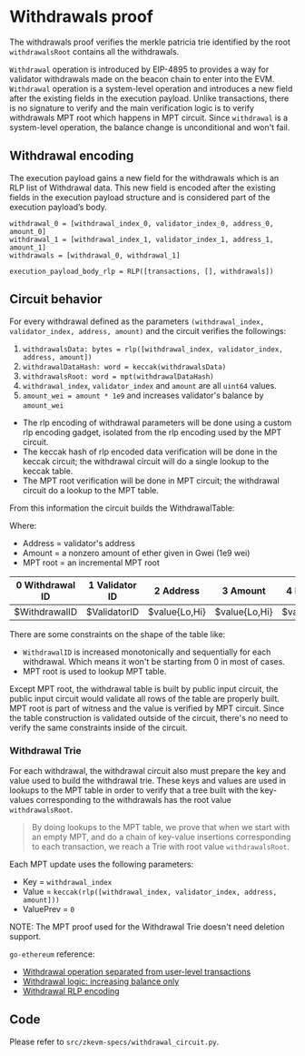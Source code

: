 # Withdrawals proof

The withdrawals proof verifies the merkle patricia trie identified by the root `withdrawalsRoot` contains all the withdrawals.

`Withdrawal` operation is introduced by EIP-4895 to provides a way for validator withdrawals made on the beacon chain to enter into the EVM. `Withdrawal` operation is a system-level operation and introduces a new field after the existing fields in the execution payload. Unlike transactions, there is no signature to verify and the main verification logic is to verify withdrawals MPT root which happens in MPT circuit. Since `withdrawal` is a system-level operation, the balance change is unconditional and won't fail.

## Withdrawal encoding

The execution payload gains a new field for the withdrawals which is an RLP list of Withdrawal data. This new field is encoded after the existing fields in the execution payload structure and is considered part of the execution payload’s body.

```
withdrawal_0 = [withdrawal_index_0, validator_index_0, address_0, amount_0]
withdrawal_1 = [withdrawal_index_1, validator_index_1, address_1, amount_1]
withdrawals = [withdrawal_0, withdrawal_1]

execution_payload_body_rlp = RLP([transactions, [], withdrawals])
```


## Circuit behavior

For every withdrawal defined as the parameters `(withdrawal_index, validator_index, address, amount)` and the circuit verifies the followings:

1. `withdrawalsData: bytes = rlp([withdrawal_index, validator_index, address, amount])`
2. `withdrawalDataHash: word = keccak(withdrawalsData)`
2. `withdrawalsRoot: word = mpt(withdrawalDataHash)`
3. `withdrawal_index`, `validator_index` and `amount` are all `uint64` values.
4. `amount_wei = amount * 1e9` and increases validator's balance by `amount_wei`

- The rlp encoding of withdrawal parameters will be done using a custom rlp encoding gadget, isolated from the rlp encoding used by the MPT circuit.
- The keccak hash of rlp encoded data verification will be done in the keccak circuit; the withdrawal circuit will do a single lookup to the keccak table.
- The MPT root verification will be done in MPT circuit; the withdrawal circuit do a lookup to the MPT table.

From this information the circuit builds the WithdrawalTable:

Where:

- Address = validator's address
- Amount = a nonzero amount of ether given in Gwei (1e9 wei)
- MPT root = an incremental MPT root

| 0 Withdrawal ID | 1 Validator ID | 2 Address      | 3 Amount      | 4 MPT root     |
| -----------     | -------------  | -------------- | ------------- | -------------- |
| $WithdrawalID   | $ValidatorID   | $value{Lo,Hi}  | $value{Lo,Hi} | $value{Lo,Hi}  |

There are some constraints on the shape of the table like:

- `WithdrawalID` is increased monotonically and sequentially for each withdrawal. Which means it won't be starting from 0 in most of cases.
- MPT root is used to lookup MPT table.

Except MPT root, the withdrawal table is built by public input circuit, the public input circuit would validate all rows of the table are properly built. MPT root is part of witness and the value is verified by MPT circuit. Since the table construction is validated outside of the circuit, there's no need to verify the same constraints inside of the circuit. 

### Withdrawal Trie

For each withdrawal, the withdrawal circuit also must prepare the key and value used to build the withdrawal trie.  These keys and values are used in lookups to the MPT table in order to verify that a tree built with the key-values corresponding to the withdrawals has the root value `withdrawalsRoot`.

> By doing lookups to the MPT table, we prove that when we start with an empty MPT, and do a chain of key-value insertions corresponding to each transaction, we reach a Trie with root value `withdrawalsRoot`.

Each MPT update uses the following parameters:

- Key = `withdrawal_index`
- Value = `keccak(rlp([withdrawal_index, validator_index, address, amount]))`
- ValuePrev = `0`

NOTE: The MPT proof used for the Withdrawal Trie doesn't need deletion support.

`go-ethereum` reference:

- [Withdrawal operation separated from user-level transactions ](https://github.com/ethereum/go-ethereum/blob/b8adb4cb0c4989d138506531ef1966793b658c54/core/state_processor.go#L97-L102)
- [Withdrawal logic: increasing balance only](https://github.com/ethereum/go-ethereum/blob/b8adb4cb0c4989d138506531ef1966793b658c54/consensus/beacon/consensus.go#L356-L357)
- [Withdrawal RLP encoding](https://github.com/ethereum/go-ethereum/blob/b8adb4cb0c4989d138506531ef1966793b658c54/core/types/withdrawal.go#L54-L57)

## Code

Please refer to `src/zkevm-specs/withdrawal_circuit.py`.
